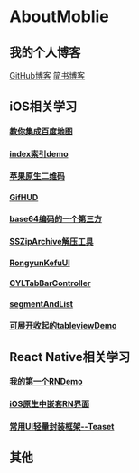 # AboutMoblie

## 我的个人博客
[GitHub博客](https://feijunjie.github.io/)
[简书博客](https://www.jianshu.com/u/abdf924ae9e4)

## iOS相关学习
#### [教你集成百度地图](https://github.com/Feijunjie/BaiduMapDemo)

#### [index索引demo](https://github.com/Feijunjie/IndexDemo)

#### [苹果原生二维码](https://github.com/Feijunjie/IndexDemo)

#### [GifHUD](https://github.com/Feijunjie/GiFHUD)
#### [base64编码的一个第三方](https://github.com/Feijunjie/GTMBase64)

#### [SSZipArchive解压工具](https://github.com/Feijunjie/SSZipArchive)
#### [RongyunKefuUI](https://github.com/Feijunjie/RongyunKefuUI)
#### [CYLTabBarController](https://github.com/Feijunjie/CYLTabBarController)
#### [segmentAndList](https://github.com/Feijunjie/segmentAndList)
#### [可展开收起的tableviewDemo](https://github.com/Feijunjie/TableviewFlexDemo)




## React Native相关学习
#### [我的第一个RNDemo](https://github.com/Feijunjie/React-Native-MyDemo)
#### [iOS原生中嵌套RN界面](https://github.com/Feijunjie/MyDemoJumpRN)
#### [常用UI轻量封装框架--Teaset](https://github.com/rilyu/teaset/blob/master/docs/cn/README.md)


## 其他
